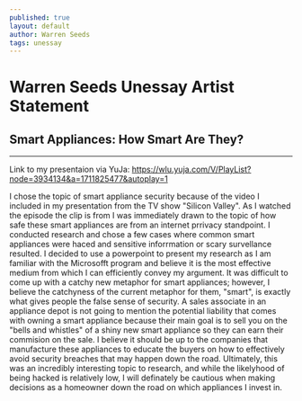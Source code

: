 ```yaml
---
published: true
layout: default
author: Warren Seeds
tags: unessay
---
```

# Warren Seeds Unessay Artist Statement
## Smart Appliances: How Smart Are They?

---

Link to my presentaion via YuJa: https://wlu.yuja.com/V/PlayList?node=3934134&a=1711825477&autoplay=1

I chose the topic of smart appliance security because of the video I included in my presentation from the TV show "Silicon Valley". As I watched the episode the clip is from I was immediately drawn to the topic of how safe these smart appliances are from an internet prrivacy standpoint. I conducted research and chose a few cases where common smart appliances were haced and sensitive inforrmation or scary survellance resulted. I decided to use a powerpoint to present my research as I am familiar with the Microsofft program and believe it is the most effective medium from which I can efficiently convey my argument. It was difficult to come up with a catchy new metaphor for smart appliances; however, I believe the catchyness of the current metaphor for them, "smart", is exactly what gives people the false sense of security. A sales associate in an appliance depot is not going to mention the potential liability that comes with owning a smart appliance because their main goal is to sell you on the "bells and whistles" of a shiny new smart appliance so they can earn their commision on the sale. I believe it should be up to the companies that manufacture these appliances to educate the buyers on how to effectively avoid security breaches that may happen down the road. Ultimately, this was an incredibly interesting topic to research, and while the likelyhood of being hacked is relatively low, I will definately be cautious when making decisions as a homeowner down the road on which appliances I invest in.
